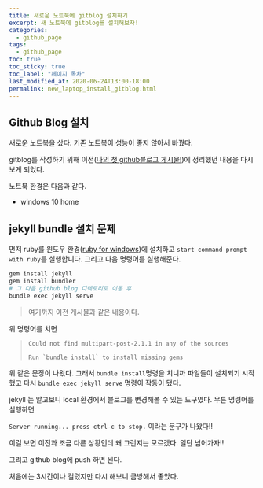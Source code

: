 ```yaml
---
title: 새로운 노트북에 gitblog 설치하기
excerpt: 새 노트북에 gitblog를 설치해보자!
categories:
  - github_page
tags:
  - github_page
toc: true
toc_sticky: true
toc_label: "페이지 목차"
last_modified_at: 2020-06-24T13:00-18:00
permalink: new_laptop_install_gitblog.html
---
```

## Github Blog 설치

새로운 노트북을 샀다. 기존 노트북이 성능이 좋지 않아서 바꿨다.

gitblog를 작성하기 위해 이전([나의 첫 github블로그 게시물!](https://minseok-hub.github.io/helloworld.html))에 정리했던 내용을 다시 보게 되었다.

노트북 환경은 다음과 같다.

* windows 10 home

## jekyll bundle 설치 문제

먼저 ruby를 윈도우 환경([ruby for windows](<https://rubyinstaller.org/downloads/>))에 설치하고 ```start command prompt with ruby```를 실행합니다. 그리고 다음 명령어를 실행해준다.

```bash
gem install jekyll
gem install bundler
# 그 다음 github blog 디렉토리로 이동 후
bundle exec jekyll serve
```

> 여기까지 이전 게시물과 같은 내용이다.

위 명령어를 치면 

> ```Could not find multipart-post-2.1.1 in any of the sources``` 
>
> ```Run `bundle install` to install missing gems```

위 같은 문장이 나왔다. 그래서 ```bundle install```명령을 치니까 파일들이 설치되기 시작했고 다시 ```bundle exec jekyll serve``` 명령이 작동이 됐다. 

jekyll 는 알고보니 local 환경에서 블로그를 변경해볼 수 있는 도구였다. 무튼 명령어를 실행하면 

```Server running... press ctrl-c to stop.``` 이라는 문구가 나왔다!!

이걸 보면 이전과 조금 다른 상황인데 왜 그런지는 모르겠다. 일단 넘어가자!!

그리고 github blog에 push 하면 된다.



처음에는 3시간이나 걸렸지만 다시 해보니 금방해서 좋았다.